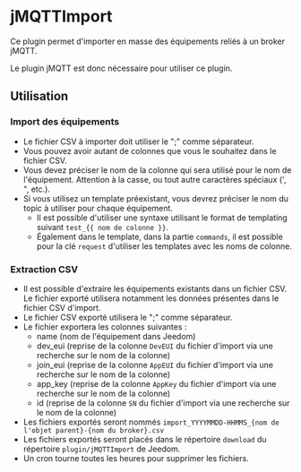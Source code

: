 # jMQTTImport

Ce plugin permet d'importer en masse des équipements reliés à un broker jMQTT.

Le plugin jMQTT est donc nécessaire pour utiliser ce plugin.

## Utilisation

### Import des équipements
* Le fichier CSV à importer doit utiliser le ";" comme séparateur.
* Vous pouvez avoir autant de colonnes que vous le souhaitez dans le fichier CSV.
* Vous devez préciser le nom de la colonne qui sera utilisé pour le nom de l'équipement. Attention à la casse, ou tout autre caractères spéciaux (', ", etc.).
* Si vous utilisez un template préexistant, vous devrez préciser le nom du topic à utiliser pour chaque équipement.
  * Il est possible d'utiliser une syntaxe utilisant le format de templating suivant `test_{{ nom de colonne }}`.
  * Également dans le template, dans la partie `commands`, il est possible pour la clé `request` d'utiliser les templates avec les noms de colonne.

### Extraction CSV
* Il est possible d'extraire les équipements existants dans un fichier CSV. Le fichier exporté utilisera notamment les données présentes dans le fichier CSV d'import.
* Le fichier CSV exporté utilisera le ";" comme séparateur.
* Le fichier exportera les colonnes suivantes :
  * name (nom de l'équipement dans Jeedom)
  * dev_eui (reprise de la colonne `DevEUI` du fichier d'import via une recherche sur le nom de la colonne)
  * join_eui (reprise de la colonne `AppEUI` du fichier d'import via une recherche sur le nom de la colonne)
  * app_key (reprise de la colonne `AppKey` du fichier d'import via une recherche sur le nom de la colonne)
  * id (reprise de la colonne `SN` du fichier d'import via une recherche sur le nom de la colonne)
* Les fichiers exportés seront nommés `import_YYYYMMDD-HHMMS_{nom de l'objet parent}-{nom du broker}.csv`
* Les fichiers exportés seront placés dans le répertoire `download` du répertoire `plugin/jMQTTImport` de Jeedom.
* Un cron tourne toutes les heures pour supprimer les fichiers.
